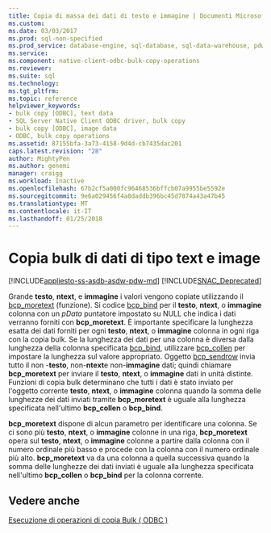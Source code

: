 ```yaml
---
title: Copia di massa dei dati di testo e immagine | Documenti Microsoft
ms.custom: 
ms.date: 03/03/2017
ms.prod: sql-non-specified
ms.prod_service: database-engine, sql-database, sql-data-warehouse, pdw
ms.service: 
ms.component: native-client-odbc-bulk-copy-operations
ms.reviewer: 
ms.suite: sql
ms.technology: 
ms.tgt_pltfrm: 
ms.topic: reference
helpviewer_keywords:
- bulk copy [ODBC], text data
- SQL Server Native Client ODBC driver, bulk copy
- bulk copy [ODBC], image data
- ODBC, bulk copy operations
ms.assetid: 87155bfa-3a73-4158-9d4d-cb7435dac201
caps.latest.revision: "28"
author: MightyPen
ms.author: genemi
manager: craigg
ms.workload: Inactive
ms.openlocfilehash: 67b2cf5a000fc96468536bffcb07a9955be5592e
ms.sourcegitcommit: 9e6a029456f4a8daddb396bc45d7874a43a47b45
ms.translationtype: MT
ms.contentlocale: it-IT
ms.lasthandoff: 01/25/2018
---
```

# <a name="bulk-copying-text-and-image-data"></a>Copia bulk di dati di tipo text e image
[!INCLUDE[appliesto-ss-asdb-asdw-pdw-md](../../includes/appliesto-ss-asdb-asdw-pdw-md.md)]
[!INCLUDE[SNAC_Deprecated](../../includes/snac-deprecated.md)]

  Grande **testo**, **ntext**, e **immagine** i valori vengono copiate utilizzando il [bcp_moretext](../../relational-databases/native-client-odbc-extensions-bulk-copy-functions/bcp-moretext.md) (funzione). Si codice [bcp_bind](../../relational-databases/native-client-odbc-extensions-bulk-copy-functions/bcp-bind.md) per il **testo**, **ntext**, o **immagine** colonna con un *pData* puntatore impostato su NULL che indica i dati verranno forniti con **bcp_moretext**. È importante specificare la lunghezza esatta dei dati forniti per ogni **testo**, **ntext**, o **immagine** colonna in ogni riga con la copia bulk. Se la lunghezza dei dati per una colonna è diversa dalla lunghezza della colonna specificata [bcp_bind](../../relational-databases/native-client-odbc-extensions-bulk-copy-functions/bcp-bind.md), utilizzare [bcp_collen](../../relational-databases/native-client-odbc-extensions-bulk-copy-functions/bcp-collen.md) per impostare la lunghezza sul valore appropriato. Oggetto [bcp_sendrow](../../relational-databases/native-client-odbc-extensions-bulk-copy-functions/bcp-sendrow.md) invia tutto il non -**testo**, non-**ntext**e non-**immagine** dati; quindi chiamare **bcp_moretext** per inviare il **testo**, **ntext**, o **immagine** dati in unità distinte. Funzioni di copia bulk determinano che tutti i dati è stato inviato per l'oggetto corrente **testo**, **ntext**, o **immagine** colonna quando la somma delle lunghezze dei dati inviati tramite **bcp_moretext** è uguale alla lunghezza specificata nell'ultimo **bcp_collen** o **bcp_bind**.  
  
 **bcp_moretext** dispone di alcun parametro per identificare una colonna. Se ci sono più **testo**, **ntext**, o **immagine** colonne in una riga, **bcp_moretext** opera sul **testo**, **ntext**, o **immagine** colonne a partire dalla colonna con il numero ordinale più basso e procede con la colonna con il numero ordinale più alto. **bcp_moretext** va da una colonna a quella successiva quando la somma delle lunghezze dei dati inviati è uguale alla lunghezza specificata nell'ultimo **bcp_collen** o **bcp_bind** per la colonna corrente.  
  
## <a name="see-also"></a>Vedere anche  
 [Esecuzione di operazioni di copia Bulk &#40; ODBC &#41;](../../relational-databases/native-client-odbc-bulk-copy-operations/performing-bulk-copy-operations-odbc.md)  
  
  
